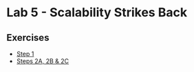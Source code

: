 # Lab 5 - Scalability Strikes Back

## Exercises

* [Step 1](/Lab_5/Lab5_Step_1.pdf)
* [Steps 2A, 2B & 2C](/Lab_5/Lab5_Steps_2A_through_D.pdf)
